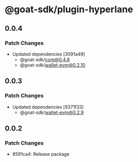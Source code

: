# @goat-sdk/plugin-hyperlane

## 0.0.4

### Patch Changes

- Updated dependencies [3091a49]
  - @goat-sdk/core@0.4.8
  - @goat-sdk/wallet-evm@0.2.10

## 0.0.3

### Patch Changes

- Updated dependencies [9371f33]
  - @goat-sdk/wallet-evm@0.2.9

## 0.0.2

### Patch Changes

- 8591ca4: Release package
